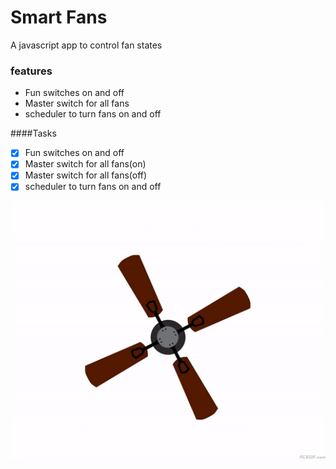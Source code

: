 # Smart Fans

A javascript app to control fan states
### features
- Fun switches on and off
- Master switch for all fans
- scheduler to turn fans on and off

####Tasks 
- [x] Fun switches on and off
- [x] Master switch for all fans(on)
- [x] Master switch for all fans(off)
- [x] scheduler to turn fans on and off

![fanon](images/fanon.gif)
